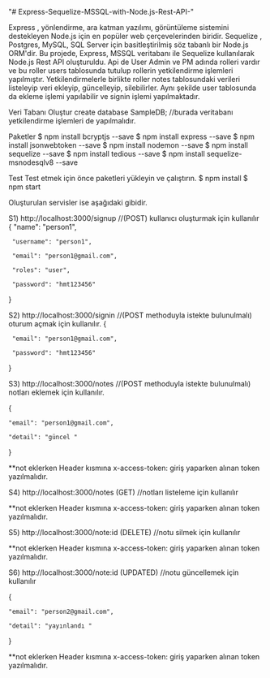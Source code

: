 "# Express-Sequelize-MSSQL-with-Node.js-Rest-API-" 


Express , yönlendirme, ara katman yazılımı, görüntüleme sistemini destekleyen Node.js için en popüler web çerçevelerinden biridir.
Sequelize , Postgres, MySQL, SQL Server için basitleştirilmiş söz tabanlı bir Node.js ORM'dir.
Bu projede, Express, MSSQL veritabanı ile Sequelize kullanılarak Node.js Rest API oluşturuldu.
Api de User Admin ve PM adında rolleri vardır ve bu roller users tablosunda tutulup  rollerin yetkilendirme işlemleri yapılmıştır.
Yetkilendirmelerle birlikte roller notes tablosundaki verileri listeleyip veri ekleyip, güncelleyip, silebilirler.
Aynı şekilde user tablosunda da ekleme işlemi yapılabilir ve signin işlemi yapılmaktadır.

Veri Tabanı Oluştur
create database SampleDB;  //burada veritabanı yetkilendirme işlemleri de yapılmalıdır.

Paketler
$ npm install bcryptjs --save
$ npm install express --save
$ npm install jsonwebtoken --save
$ npm install nodemon --save
$ npm install sequelize --save
$ npm install tedious --save 
$ npm install sequelize-msnodesqlv8 --save


Test
Test etmek için önce paketleri yükleyin ve çalıştırın.
$ npm install
$ npm start

Oluşturulan servisler ise aşağıdaki gibidir.

S1)
 http://localhost:3000/signup  //(POST) kullanıcı oluşturmak için kullanılır
 {
     "name": "person1",

     "username": "person1",

     "email": "person1@gmail.com",

     "roles": "user",  

     "password": "hmt123456"
 }


S2) 
 http://localhost:3000/signin  //(POST methoduyla istekte bulunulmalı) oturum açmak için kullanılır.
 {

     "email": "person1@gmail.com",

     "password": "hmt123456"
 }



S3)
http://localhost:3000/notes   //(POST methoduyla istekte bulunulmalı)  notları eklemek için kullanılır.

{

    "email": "person1@gmail.com",

    "detail": "güncel "
}

**not eklerken Header kısmına 
x-access-token: giriş yaparken alınan token 
yazılmalıdır.



S4)
http://localhost:3000/notes (GET) //notları listeleme için kullanılır

**not eklerken Header kısmına 
x-access-token: giriş yaparken alınan token 
yazılmalıdır.



S5)
http://localhost:3000/note:id (DELETE) //notu silmek için kullanılır

**not eklerken Header kısmına 
x-access-token: giriş yaparken alınan token 
yazılmalıdır.


S6)
http://localhost:3000/note:id (UPDATED) //notu güncellemek için kullanılır


{

    "email": "person2@gmail.com",

    "detail": "yayınlandı "
}

**not eklerken Header kısmına 
x-access-token: giriş yaparken alınan token 
yazılmalıdır.



#
